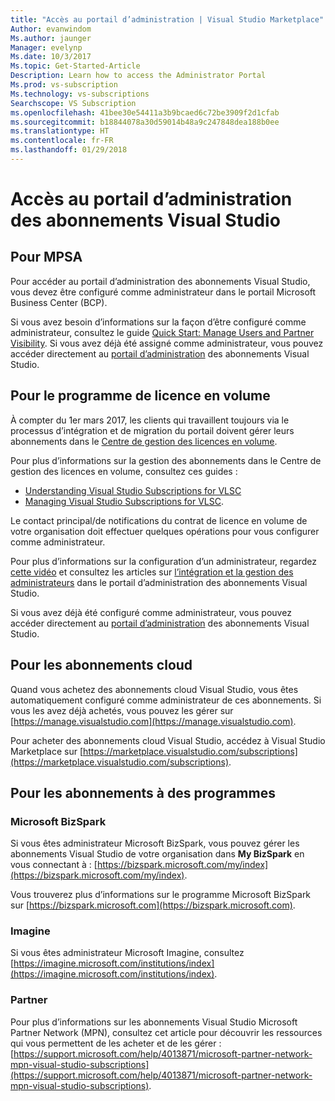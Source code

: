 ```yaml
---
title: "Accès au portail d’administration | Visual Studio Marketplace"
Author: evanwindom
Ms.author: jaunger
Manager: evelynp
Ms.date: 10/3/2017
Ms.topic: Get-Started-Article
Description: Learn how to access the Administrator Portal
Ms.prod: vs-subscription
Ms.technology: vs-subscriptions
Searchscope: VS Subscription
ms.openlocfilehash: 41bee30e54411a3b9bcaed6c72be3909f2d1cfab
ms.sourcegitcommit: b18844078a30d59014b48a9c247848dea188b0ee
ms.translationtype: HT
ms.contentlocale: fr-FR
ms.lasthandoff: 01/29/2018
---
```

# <a name="accessing-the-visual-studio-subscriptions-administrator-portal"></a>Accès au portail d’administration des abonnements Visual Studio
## <a name="for-mpsa"></a>Pour MPSA
Pour accéder au portail d’administration des abonnements Visual Studio, vous devez être configuré comme administrateur dans le portail Microsoft Business Center (BCP). 

Si vous avez besoin d’informations sur la façon d’être configuré comme administrateur, consultez le guide [Quick Start: Manage Users and Partner Visibility](https://mvlc.blob.core.windows.net/en-us/MVLC_QS_Manage_Users.pdf). Si vous avez déjà été assigné comme administrateur, vous pouvez accéder directement au [portail d’administration](https://manage.visualstudio.com) des abonnements Visual Studio.

## <a name="for-volume-licensing-vl"></a>Pour le programme de licence en volume
À compter du 1er mars 2017, les clients qui travaillent toujours via le processus d’intégration et de migration du portail doivent gérer leurs abonnements dans le [Centre de gestion des licences en volume](https://www.microsoft.com/Licensing/servicecenter/default.aspx). 

Pour plus d’informations sur la gestion des abonnements dans le Centre de gestion des licences en volume, consultez ces guides :
- [Understanding Visual Studio Subscriptions for VLSC](https://www.visualstudio.com/wp-content/uploads/2016/11/Understanding-Visual-Studio-Subscriptions-Administration-Guide-for-VLSC.pdf)  
- [Managing Visual Studio Subscriptions for VLSC](https://www.visualstudio.com/wp-content/uploads/2016/11/Managing-Visual-Studio-Subscriptions-Administration-Guide-for-VLSC.pdf). 

Le contact principal/de notifications du contrat de licence en volume de votre organisation doit effectuer quelques opérations pour vous configurer comme administrateur. 

Pour plus d’informations sur la configuration d’un administrateur, regardez [cette vidéo](https://channel9.msdn.com/Series/Visual-Studio-Subscriptions-Administration/Onboarding-your-organization-to-the-new-Visual-Studio-Subscription-Administration-Portal-and-setting) et consultez les articles sur [l’intégration et la gestion des administrateurs](https://go.microsoft.com/fwlink/?linkid=839391) dans le portail d’administration des abonnements Visual Studio. 

Si vous avez déjà été configuré comme administrateur, vous pouvez accéder directement au [portail d’administration](https://manage.visualstudio.com) des abonnements Visual Studio.

## <a name="for-cloud-subscriptions"></a>Pour les abonnements cloud
Quand vous achetez des abonnements cloud Visual Studio, vous êtes automatiquement configuré comme administrateur de ces abonnements.  Si vous les avez déjà achetés, vous pouvez les gérer sur [https://manage.visualstudio.com](https://manage.visualstudio.com).

Pour acheter des abonnements cloud Visual Studio, accédez à Visual Studio Marketplace sur [https://marketplace.visualstudio.com/subscriptions](https://marketplace.visualstudio.com/subscriptions).


## <a name="for-programs-subscriptions"></a>Pour les abonnements à des programmes

### <a name="microsoft-bizspark"></a>Microsoft BizSpark
Si vous êtes administrateur Microsoft BizSpark, vous pouvez gérer les abonnements Visual Studio de votre organisation dans **My BizSpark** en vous connectant à : [https://bizspark.microsoft.com/my/index](https://bizspark.microsoft.com/my/index).

Vous trouverez plus d’informations sur le programme Microsoft BizSpark sur [https://bizspark.microsoft.com](https://bizspark.microsoft.com).


### <a name="imagine"></a>Imagine
Si vous êtes administrateur Microsoft Imagine, consultez [https://imagine.microsoft.com/institutions/index](https://imagine.microsoft.com/institutions/index).


### <a name="partner"></a>Partner
Pour plus d’informations sur les abonnements Visual Studio Microsoft Partner Network (MPN), consultez cet article pour découvrir les ressources qui vous permettent de les acheter et de les gérer : [https://support.microsoft.com/help/4013871/microsoft-partner-network-mpn-visual-studio-subscriptions](https://support.microsoft.com/help/4013871/microsoft-partner-network-mpn-visual-studio-subscriptions).
